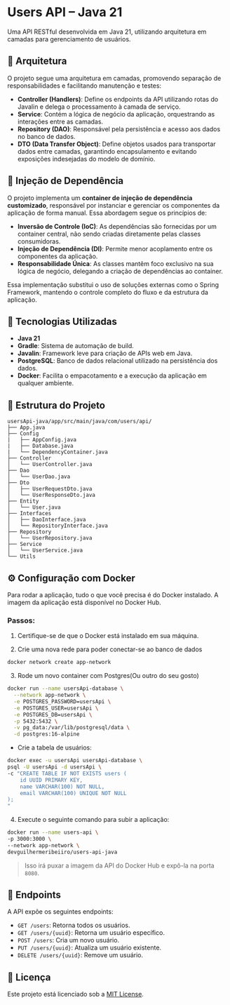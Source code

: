 # Users API – Java 21

Uma API RESTful desenvolvida em Java 21, utilizando arquitetura em camadas para gerenciamento de usuários.

## 🧱 Arquitetura

O projeto segue uma arquitetura em camadas, promovendo separação de responsabilidades e facilitando manutenção e testes:

- **Controller (Handlers)**: Define os endpoints da API utilizando rotas do Javalin e delega o processamento à camada de serviço.
- **Service**: Contém a lógica de negócio da aplicação, orquestrando as interações entre as camadas.
- **Repository (DAO)**: Responsável pela persistência e acesso aos dados no banco de dados.
- **DTO (Data Transfer Object)**: Define objetos usados para transportar dados entre camadas, garantindo encapsulamento e evitando exposições indesejadas do modelo de domínio.

## 💉 Injeção de Dependência

O projeto implementa um **container de injeção de dependência customizado**, responsável por instanciar e gerenciar os componentes da aplicação de forma manual. Essa abordagem segue os princípios de:

- **Inversão de Controle (IoC)**: As dependências são fornecidas por um container central, não sendo criadas diretamente pelas classes consumidoras.
- **Injeção de Dependência (DI)**: Permite menor acoplamento entre os componentes da aplicação.
- **Responsabilidade Única**: As classes mantêm foco exclusivo na sua lógica de negócio, delegando a criação de dependências ao container.

Essa implementação substitui o uso de soluções externas como o Spring Framework, mantendo o controle completo do fluxo e da estrutura da aplicação.

## 🚀 Tecnologias Utilizadas

- **Java 21**
- **Gradle**: Sistema de automação de build.
- **Javalin**: Framework leve para criação de APIs web em Java.
- **PostgreSQL**: Banco de dados relacional utilizado na persistência dos dados.
- **Docker**: Facilita o empacotamento e a execução da aplicação em qualquer ambiente.

## 📁 Estrutura do Projeto

```
usersApi-java/app/src/main/java/com/users/api/
├── App.java
├── Config
|   ├── AppConfig.java
|   ├── Database.java
|   └── DependencyContainer.java
├── Controller
│   └── UserController.java
├── Dao
│   └── UserDao.java
├── Dto
│   ├── UserRequestDto.java
│   └── UserResponseDto.java
├── Entity
│   └── User.java
├── Interfaces
│   ├── DaoInterface.java
│   └── RepositoryInterface.java
├── Repository
│   └── UserRepository.java
├── Service
│   └── UserService.java
└── Utils

```

## ⚙️ Configuração com Docker

Para rodar a aplicação, tudo o que você precisa é do Docker instalado. A imagem da aplicação está disponível no Docker Hub.

### Passos:

1. Certifique-se de que o Docker está instalado em sua máquina.

2. Crie uma nova rede para poder conectar-se ao banco de dados

```bash 
docker network create app-network
```

3. Rode um novo container com Postgres(Ou outro do seu gosto)
```bash
docker run --name usersApi-database \
  --network app-network \
  -e POSTGRES_PASSWORD=usersApi \
  -e POSTGRES_USER=usersApi \
  -e POSTGRES_DB=usersApi \
  -p 5432:5432 \
  -v pg_data:/var/lib/postgresql/data \
  -d postgres:16-alpine
```
- Crie a tabela de usuários:

```bash
docker exec -u usersApi usersApi-database \
psql -U usersApi -d usersApi \
-c "CREATE TABLE IF NOT EXISTS users (
    id UUID PRIMARY KEY,
    name VARCHAR(100) NOT NULL,
    email VARCHAR(100) UNIQUE NOT NULL
);
"

```

4. Execute o seguinte comando para subir a aplicação:

```bash
docker run --name users-api \
-p 3000:3000 \
--network app-network \
devguilhermeribeiiro/users-api-java
```

> Isso irá puxar a imagem da API do Docker Hub e expô-la na porta `8080`.

## 📌 Endpoints

A API expõe os seguintes endpoints:

- `GET /users`: Retorna todos os usuários.
- `GET /users/{uuid}`: Retorna um usuário específico.
- `POST /users`: Cria um novo usuário.
- `PUT /users/{uuid}`: Atualiza um usuário existente.
- `DELETE /users/{uuid}`: Remove um usuário.

## 📄 Licença

Este projeto está licenciado sob a [MIT License](LICENSE).